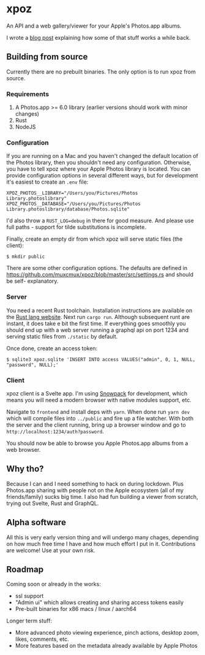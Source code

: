 # xpoz

An API and a web gallery/viewer for your Apple's Photos.app albums.

I wrote a [blog post](https://www.tonkata.com/posts/apple-photos/)
explaining how some of that stuff works a while back.

## Building from source

Currently there are no prebuilt binaries. The only option is to run xpoz from
source.

### Requirements

1. A Photos.app >= 6.0 library (earlier versions should work with minor changes)
2. Rust
3. NodeJS

### Configuration

If you are running on a Mac and you haven't changed the default location of the
Photos library, then you shouldn't need any configuration. Otherwise, you have
to tell xpoz where your Apple Photos library is located. You can provide
configuration options in several different ways, but for development it's
easiest to create an `.env` file:

    XPOZ_PHOTOS__LIBRARY="/Users/you/Pictures/Photos Library.photoslibrary"
    XPOZ_PHOTOS__DATABASE="/Users/you/Pictures/Photos Library.photoslibrary/database/Photos.sqlite"

I'd also throw a `RUST_LOG=debug` in there for good measure. And please use full
paths - support for tilde substitutions is incomplete.

Finally, create an empty dir from which xpoz will serve static files (the
client):

    $ mkdir public

There are some other configuration options. The defaults are defined in
https://github.com/muxcmux/xpoz/blob/master/src/settings.rs and should be self-
explanatory.

### Server

You need a recent Rust toolchain. Installation instructions are available on the
[Rust lang website](https://www.rust-lang.org/tools/install). Next run
`cargo run`. Although subsequent runt are instant, it does take e bit the first
time. If everything goes smoothly you should end up with a web server running a
graphql api on port 1234 and serving static files from `./static` by default.

Once done, create an access token:

```
$ sqlite3 xpoz.sqlite 'INSERT INTO access VALUES("admin", 0, 1, NULL, "password", NULL);'
```

### Client

xpoz client is a Svelte app. I'm using [Snowpack](https://www.snowpack.dev/)
for development, which means you will need a modern browser with native modules
support, etc.

Navigate to `frontend` and install deps with `yarn`. When done run `yarn dev`
which will compile files into `../public` and fire up a file watcher. With both
the server and the client running, bring up a browser window and go to
`http://localhost:1234/auth?password`.

You should now be able to browse you Apple Photos.app albums from a web browser.

## Why tho?

Because I can and I need something to hack on during lockdown. Plus Photos.app
sharing with people not on the Apple ecosystem (all of my friends/family) sucks
big time. I also had fun building a viewer from scratch, trying out Svelte, Rust
and GraphQL.

## Alpha software

All this is very early version thing and will undergo many chages, depending on
how much free time I have and how much effort I put in it. Contributions are
welcome! Use at your own risk.

## Roadmap

Coming soon or already in the works:

  * ssl support
  * "Admin ui" which allows creating and sharing access tokens easily
  * Pre-built binaries for x86 macs / linux / aarch64

Longer term stuff:

  * More advanced photo viewing experience, pinch actions, desktop zoom, likes,
  comments, etc.
  * More features based on the metadata already available by Apple Photos
